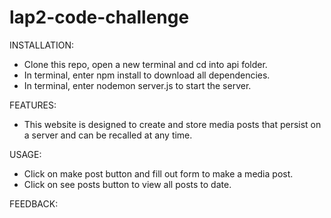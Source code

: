 # lap2-code-challenge

INSTALLATION:
- Clone this repo, open a new terminal and cd into api folder. 
- In terminal, enter npm install to download all dependencies.
- In terminal, enter nodemon server.js to start the server.

FEATURES: 
- This website is designed to create and store media posts that persist on a server and can be recalled at any time.

USAGE:
- Click on make post button and fill out form to make a media post. 
- Click on see posts button to view all posts to date.

FEEDBACK:

